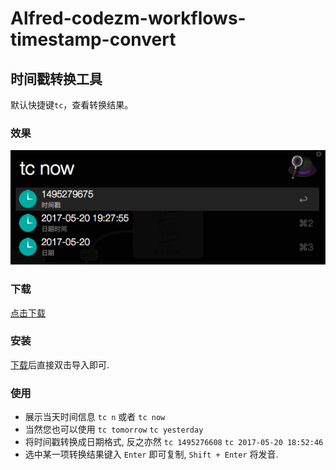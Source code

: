 Alfred-codezm-workflows-timestamp-convert
=========================================

## 时间戳转换工具
默认快捷键`tc`，查看转换结果。

### 效果

![](demo.png)

### 下载

[点击下载](https://github.com/codezm/codezm.workflows.timestamp_convert/releases/download/v1.0.0/codezm.workflows.timestamp_convert.alfredworkflow)

### 安装

[下载](https://github.com/codezm/codezm.workflows.timestamp_convert/releases/download/v1.0.0/codezm.workflows.timestamp_convert.alfredworkflow)后直接双击导入即可.

### 使用

- 展示当天时间信息 `tc n` 或者 `tc now` 
- 当然您也可以使用 `tc tomorrow` `tc yesterday`
- 将时间戳转换成日期格式, 反之亦然 `tc 1495276608` `tc 2017-05-20 18:52:46`
- 选中某一项转换结果键入 `Enter` 即可复制, `Shift + Enter` 将发音.
